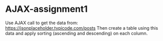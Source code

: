 # AJAX-assignment1
Use AJAX call to get the data from: https://jsonplaceholder.typicode.com/posts
Then create a table using this data and apply sorting (ascending and descending) on each column.

